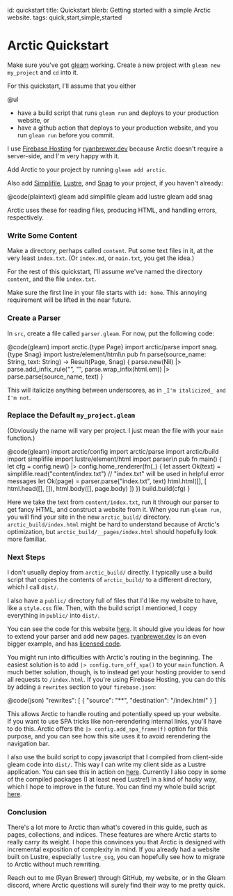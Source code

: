 id: quickstart
title: Quickstart
blerb: Getting started with a simple Arctic website.
tags: quick,start,simple,started

# Arctic Quickstart

Make sure you've got [gleam](https://gleam.run) working.
Create a new project with `gleam new my_project` and `cd` into it.

For this quickstart, I'll assume that you either 

@ul
- have a build script that runs `gleam run` and deploys to your production website, or
- have a github action that deploys to your production website, and you run `gleam run` before you commit.

I use [Firebase Hosting](https://firebase.google.com/docs/hosting/) 
for [ryanbrewer.dev](https://ryanbrewer.dev)
because Arctic doesn't require a server-side, and I'm very happy with it.

Add Arctic to your project by running `gleam add arctic`.

Also add [Simplifile](https://hexdocs.pm/simplifile/),
[Lustre](https://hexdocs.pm/lustre/),
and [Snag](https://hexdocs.pm/snag/) to your project, if you haven't already:

@code(plaintext)
gleam add simplifile
gleam add lustre
gleam add snag

Arctic uses these for reading files, producing HTML, and handling errors, respectively.

### Write Some Content

Make a directory, perhaps called `content`.
Put some text files in it, at the very least `index.txt`.
(Or `index.md`, or `main.txt`, you get the idea.)

For the rest of this quickstart,
I'll assume we've named the directory `content`, 
and the file `index.txt`.

Make sure the first line in your file starts with `id: home`.
This annoying requirement will be lifted in the near future.

### Create a Parser

In `src`, create a file called `parser.gleam`.
For now, put the following code:

@code(gleam)
import arctic.{type Page}
import arctic/parse
import snag.{type Snag}
import lustre/element/html\n
pub fn parse(source_name: String, text: String) -> Result(Page, Snag) {
  parse.new(Nil)
  |> parse.add_infix_rule("_", "_", parse.wrap_infix(html.em))
  |> parse.parse(source_name, text)
}

This will italicize anything between underscores, as in `_I'm italicized_ and I'm not`.

### Replace the Default `my_project.gleam`

(Obviously the name will vary per project.
I just mean the file with your `main` function.)

@code(gleam)
import arctic/config
import arctic/parse
import arctic/build
import simplifile
import lustre/element/html
import parser\n
pub fn main() {
  let cfg = 
    config.new()
    |> config.home_renderer(fn(_) {
      let assert Ok(text) = simplifile.read("content/index.txt")
      // "index.txt" will be used in helpful error messages
      let Ok(page) = parser.parse("index.txt", text)
      html.html([], [
        html.head([], []),
        html.body([], page.body)
      ])
    })
  build.build(cfg)
}

Here we take the text from `content/index.txt`,
run it through our parser to get fancy HTML,
and construct a website from it.
When you run `gleam run`,
you will find your site in the new `arctic_build/` directory.
`arctic_build/index.html` might be hard to understand because of Arctic's optimization,
but `arctic_build/__pages/index.html` should hopefully look more familiar.

### Next Steps

I don't usually deploy from `arctic_build/` directly.
I typically use a build script that copies the contents 
of `arctic_build/` to a different directory, which I call `dist/`.

I also have a `public/` directory full of files that I'd like
my website to have, like a `style.css` file. 
Then, with the build script I mentioned, I copy everything in `public/` into `dist/`.

You can see the code for this website [here](https://github.com/RyanBrewer317/arctic_framework_org).
It should give you ideas for how to extend your parser and add new pages.
[ryanbrewer.dev](https://ryanbrewer.dev) is an even bigger example, 
and has [licensed code](https://github.com/RyanBrewer317/ryanbrewer-dev).

You might run into difficulties with Arctic's routing in the beginning.
The easiest solution is to add `|> config.turn_off_spa()` to your `main` function.
A much better solution, though, is to instead 
get your hosting provider to send all requests to `/index.html`.
If you're using Firebase Hosting, 
you can do this by adding a `rewrites` section to your `firebase.json`:

@code(json)
"rewrites": [
  {
    "source": "**",
    "destination": "/index.html"
  }
]

This allows Arctic to handle routing and potentially speed up your website.
If you want to use SPA tricks like non-rerendering internal links, you'll have to do this.
Arctic offers the `|> config.add_spa_frame(f)` option for this purpose,
and you can see how this site uses it to avoid rerendering the navigation bar.

I also use the build script to copy javascript 
that I compiled from client-side gleam code into `dist/`.
This way I can write my client side as a Lustre application.
You can see this in action on [here](https://github.com/RyanBrewer317/ryanbrewer-dev).
Currently I also copy in some of the compiled packages (I at least need Lustre!)
in a kind of hacky way, which I hope to improve in the future.
You can find my whole build script 
[here](https://github.com/RyanBrewer317/ryanbrewer-dev/blob/main/commands/deploy.sh).

### Conclusion

There's a lot more to Arctic than what's covered in this guide,
such as pages, collections, and indices.
These features are where Arctic starts to really carry its weight.
I hope this convinces you that Arctic is designed with
incremental exposition of complexity in mind.
If you already had a website built on Lustre, especially `lustre_ssg`,
you can hopefully see how to migrate to Arctic without much rewriting.

Reach out to me (Ryan Brewer) through GitHub, my website, or in the Gleam discord,
where Arctic questions will surely find their way to me pretty quick.